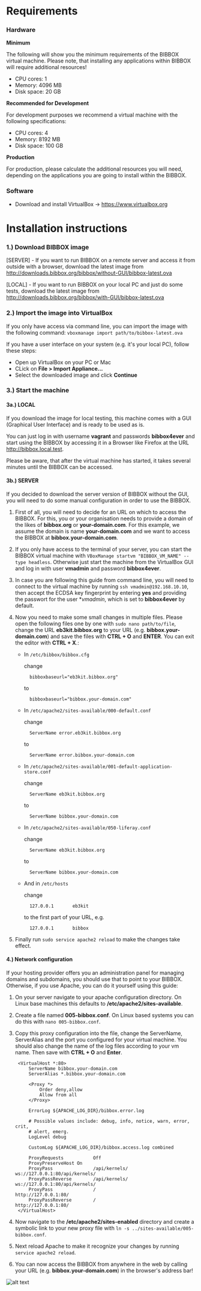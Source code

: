 # Requirements

### Hardware

**Minimum**

The following will show you the minimum requirements of the BIBBOX virtual machine. Please note, that installing any applications within BIBBOX will require additional resources!

* CPU cores: 1
* Memory: 4096 MB
* Disk space: 20 GB

**Recommended for Development**

For development purposes we recommend a virtual machine with the following specifications:

* CPU cores: 4
* Memory: 8192 MB
* Disk space: 100 GB

**Production**

For production, please calculate the additional resources you will need, depending on the applications you are going to install within the BIBBOX.


### Software

* Download and install VirtualBox -> <https://www.virtualbox.org>

# Installation instructions

### 1.) Download BIBBOX image

[SERVER] - If you want to run BIBBOX on a remote server and access it from outside with a browser, download the latest image from <http://downloads.bibbox.org/bibbox/without-GUI/bibbox-latest.ova>

[LOCAL] - If you want to run BIBBOX on your local PC and just do some tests, download the latest image from <http://downloads.bibbox.org/bibbox/with-GUI/bibbox-latest.ova>

### 2.) Import the image into VirtualBox

If you only have access via command line, you can import the image with the following command:
```vboxmanage import path/to/bibbox-latest.ova```

If you have a user interface on your system (e.g. it's your local PC), follow these steps:

* Open up VirtualBox on your PC or Mac
* CLick on **File > Import Appliance...**
* Select the downloaded image and click **Continue**

### 3.) Start the machine

#### 3a.) LOCAL

If you download the image for local testing, this machine comes with a GUI (Graphical User Interface) and is ready to be used as is.

You can just log in with username **vagrant** and passwords **bibbox4ever** and start using the BIBBOX by accessing it in a Browser like Firefox at the URL <http://bibbox.local.test>.

Please be aware, that after the virtual machine has started, it takes several minutes until the BIBBOX can be accessed.

#### 3b.) SERVER

If you decided to download the server version of BIBBOX without the GUI, you will need to do some manual configuration in order to use the BIBBOX.

1. First of all, you will need to decide for an URL on which to access the BIBBOX. For this, you or your organisation needs to provide a domain of the likes of **bibbox.org** or **your-domain.com**. For this example, we assume the domain is name **your-domain.com** and we want to access the BIBBOX at **bibbox.your-domain.com**.
2. If you only have access to the terminal of your server, you can start the BIBBOX virtual machine with `VBoxManage startvm "BIBBOX_VM_NAME" --type headless`. Otherwise just start the machine from the VirtualBox GUI and log in with user **vmadmin** and password **bibbox4ever**.
3. In case you are following this guide from command line, you will need to connect to the virtual machine by running `ssh vmadmin@192.168.10.10`, then accept the ECDSA key fingerprint by entering **yes** and providing the passwort for the user **vmadmin*, which is set to **bibbox4ever** by default.
4. Now you need to make some small changes in multiple files. Please open the following files one by one with `sudo nano path/to/file`, change the URL **eb3kit.bibbox.org** to your URL (e.g. **bibbox.your-domain.com**) and save the files with **CTRL + O** and **ENTER**. You can exit the editor with **CTRL + X**.:

    * In `/etc/bibbox/bibbox.cfg`
    
        change
    
            bibboxbaseurl="eb3kit.bibbox.org"
            
        to
        
            bibboxbaseurl="bibbox.your-domain.com"
            
    * In `/etc/apache2/sites-available/000-default.conf`
    
        change
    
            ServerName error.eb3kit.bibbox.org
            
        to
        
            ServerName error.bibbox.your-domain.com
            
    * In `/etc/apache2/sites-available/001-default-application-store.conf`
    
        change
    
            ServerName eb3kit.bibbox.org
            
        to
        
            ServerName bibbox.your-domain.com
            
    * In `/etc/apache2/sites-available/050-liferay.conf`
    
        change
    
            ServerName eb3kit.bibbox.org
            
        to
        
            ServerName bibbox.your-domain.com
            
    * And in `/etc/hosts`
    
        change
    
            127.0.0.1       eb3kit
            
        to the first part of your URL, e.g.
        
            127.0.0.1       bibbox
            
5. Finally run `sudo service apache2 reload` to make the changes take effect.

#### 4.) Network configuration

If your hosting provider offers you an administration panel for managing domains and subdomains, you should use that to point to your BIBBOX. Otherwise, if you use Apache, you can do it yourself using this guide:

1. On your server navigate to your apache configuration directory. On Linux base machines this defaults to **/etc/apache2/sites-available**.
2. Create a file named **005-bibbox.conf**. On Linux based systems you can do this with `nano 005-bibbox.conf`.
4. Copy this proxy configuration into the file, change the ServerName, ServerAlias and the port you configured for your virtual machine. You should also change the name of the log files according to your vm name. Then save with **CTRL + O** and **Enter**.

        <VirtualHost *:80>
            ServerName bibbox.your-domain.com
            ServerAlias *.bibbox.your-domain.com

            <Proxy *>
                Order deny,allow
                Allow from all
            </Proxy>

            ErrorLog ${APACHE_LOG_DIR}/bibbox.error.log

            # Possible values include: debug, info, notice, warn, error, crit,
            # alert, emerg.
            LogLevel debug

            CustomLog ${APACHE_LOG_DIR}/bibbox.access.log combined

            ProxyRequests           Off
            ProxyPreserveHost On
            ProxyPass               /api/kernels/       ws://127.0.0.1:80/api/kernels/
            ProxyPassReverse        /api/kernels/       ws://127.0.0.1:80/api/kernels/
            ProxyPass               /       	        http://127.0.0.1:80/
            ProxyPassReverse        /       	        http://127.0.0.1:80/
        </VirtualHost>

5. Now navigate to the **/etc/apache2/sites-enabled** directory and create a symbolic link to your new proxy file with `ln -s ../sites-available/005-bibbox.conf`. 
6. Next reload Apache to make it recognize your changes by running `service apache2 reload`.
7. You can now access the BIBBOX from anywhere in the web by calling your URL (e.g. **bibbox.your-domain.com**) in the browser's address bar!

![alt text](images/installation/bibbox.jpg "Welcome to BIBBOX")